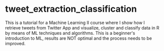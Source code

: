 # tweet_extraction_classification
This is a tutorial for a Machine Learning II course where I show how I retrieve tweets from Twitter App and visualize, cluster and classify data in R by means of ML techniques and algorithms. This is a beginner's introduction to ML, results are NOT optimal and the process needs to be improved.
